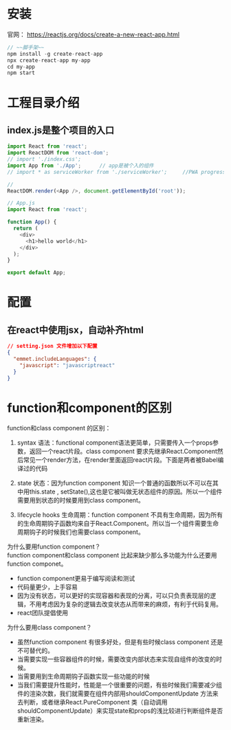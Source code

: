 # 安装
官网： https://reactjs.org/docs/create-a-new-react-app.html
```js
// ~~脚手架~~
npm install -g create-react-app
npx create-react-app my-app
cd my-app
npm start
```

# 工程目录介绍
## index.js是整个项目的入口
```js
import React from 'react';    
import ReactDOM from 'react-dom';
// import './index.css';
import App from './App';      // app是被个入的组件
// import * as serviceWorker from './serviceWorker';     //PWA progressive web application，使用web写app页面，结合serviceWorker，当访问过一次后，会存在缓存，即使离线，也一样能访问

// 
ReactDOM.render(<App />, document.getElementById('root'));
```

```js
// App.js
import React from 'react';

function App() {
  return (
    <div>
      <h1>hello world</h1>
    </div>
  );
}

export default App;

```

# 配置
## 在react中使用jsx，自动补齐html

```json
// setting.json 文件增加以下配置
{
  "emmet.includeLanguages": {
    "javascript": "javascriptreact"
  }
}
```

# function和component的区别
function和class component 的区别：  
1. syntax 语法：functional component语法更简单，只需要传入一个props参数，返回一个react片段。class component 要求先继承React.Component然后常见一个render方法，在render里面返回react片段。下面是两者被Babel编译过的代码  

2. state 状态：因为function component 知识一个普通的函数所以不可以在其中用this.state , setState(),这也是它被叫做无状态组件的原因。所以一个组件需要用到状态的时候要用到class component。  
 
3. lifecycle hooks 生命周期：function component 不具有生命周期，因为所有的生命周期钩子函数均来自于React.Component。所以当一个组件需要生命周期钩子的时候我们也需要class component。

为什么要用function component？  
function component和class component 比起来缺少那么多功能为什么还要用function componet。  
* function component更易于编写阅读和测试
* 代码量更少，上手容易
* 因为没有状态，可以更好的实现容器和表现的分离，可以只负责表现层的逻辑，不用考虑因为复杂的逻辑去改变状态从而带来的麻烦，有利于代码复用。
* react团队提倡使用
 
为什么要用class component？
* 虽然function component 有很多好处，但是有些时候class component 还是不可替代的。
* 当需要实现一些容器组件的时候，需要改变内部状态来实现自组件的改变的时候。
* 当需要用到生命周期钩子函数实现一些功能的时候
* 当我们需要提升性能时，性能是一个很重要的问题，有些时候我们需要减少组件的渲染次数，我们就需要在组件内部用shouldComponentUpdate 方法来去判断，或者继承React.PureComponent 类（自动调用shouldComponentUpdate）来实现state和props的浅比较进行判断组件是否重新渲染。
 
